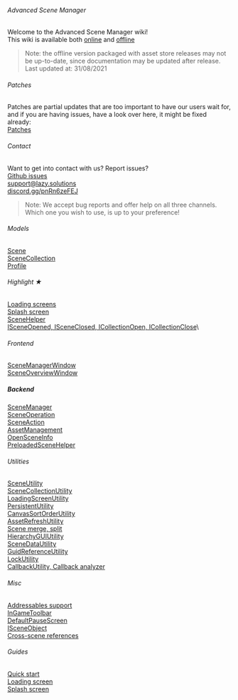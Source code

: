 ###### Advanced Scene Manager
Welcome to the Advanced Scene Manager wiki!\
This wiki is available both [online](https://github.com/Lazy-Solutions/AdvancedSceneManager/blob/main/docs/readme.md) and [offline](https://raw.githubusercontent.com/wiki/Lazy-Solutions/AdvancedSceneManager/docs/ToPdf/ASM.pdf)

>Note: the offline version packaged with asset store releases may not be up-to-date, since documentation may be updated after release.\
Last updated at: 31/08/2021

###### Patches
Patches are partial updates that are too important to have our users wait for, and if you are having issues, have a look over here, it might be fixed already: \
[Patches](https://github.com/Lazy-Solutions/AdvancedSceneManager/tree/main/patches)

###### Contact
Want to get into contact with us? Report issues?\
[Github issues](https://github.com/Lazy-Solutions/AdvancedSceneManager/issues)\
[support@lazy.solutions](mailto:support@lazy.solutions)\
[discord.gg/pnRn6zeFEJ](https://discord.gg/pnRn6zeFEJ)
>Note: We accept bug reports and offer help on all three channels. Which one you wish to use, is up to your preference!

###### Models
[Scene](Scene.md)\
[SceneCollection](SceneCollection.md)\
[Profile](Profile.md)

###### Highlight ★
[Loading screens](LoadingScreen.md)\
[Splash screen](SplashScreen.md)\
[SceneHelper](SceneHelper.md)\
[ISceneOpened, ISceneClosed, ICollectionOpen, ICollectionClose](Callbacks.md)\

###### Frontend
[SceneManagerWindow](SceneManagerWindow.md)\
[SceneOverviewWindow](SceneOverviewWindow.md)

##### Backend
[SceneManager](SceneManager.md)\
[SceneOperation](SceneOperation.md)\
[SceneAction](SceneAction.md)\
[AssetManagement](AssetManagement.md)\
[OpenSceneInfo](OpenSceneInfo.md)\
[PreloadedSceneHelper](PreloadedSceneHelper.md)

###### Utilities
[SceneUtility](SceneUtility.md)\
[SceneCollectionUtility](SceneCollectionUtility.md)\
[LoadingScreenUtility](LoadingScreenUtility.md)\
[PersistentUtility](PersistentUtility.md)\
[CanvasSortOrderUtility](CanvasSortOrderUtility.md)\
[AssetRefreshUtility](AssetRefreshUtility.md)\
[Scene merge, split](SceneMergeSplit.md)\
[HierarchyGUIUtility](HierarchyGUIUtility.md)\
[SceneDataUtility](SceneDataUtility.md)\
[GuidReferenceUtility](GuidReferenceUtility.md)\
[LockUtility](LockingUtility.md)\
[CallbackUtility, Callback analyzer](CallbackUtility.md)

###### Misc
[Addressables support](AddressablesSupport.md)\
[InGameToolbar](InGameToolbar.md)\
[DefaultPauseScreen](DefaultPauseScreen.md)\
[ISceneObject](ISceneObject.md)\
[Cross-scene references](CrossSceneReferences.md)

###### Guides
[Quick start](QuickStart.md)\
[Loading screen](LoadingScreen.md#guide)\
[Splash screen](SplashScreen.md#guide)

